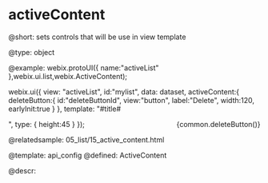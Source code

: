 activeContent
=============


@short:
	sets controls that will be use in view template
    
@type: object


@example:
webix.protoUI({
	name:"activeList"
},webix.ui.list,webix.ActiveContent);
        
webix.ui({
	view: "activeList",
	id:"mylist",
	data: dataset,
	activeContent:{
		deleteButton:{
			id:"deleteButtonId",
			view:"button",
			label:"Delete",
			width:120,
			earlyInit:true
		}
	},
	template: "#title#<div style='float:right'>{common.deleteButton()}</div>",
	type: {
		height:45
	}
});

@relatedsample:
	05_list/15_active_content.html
    
@template:	api_config
@defined:	ActiveContent	


@descr:




